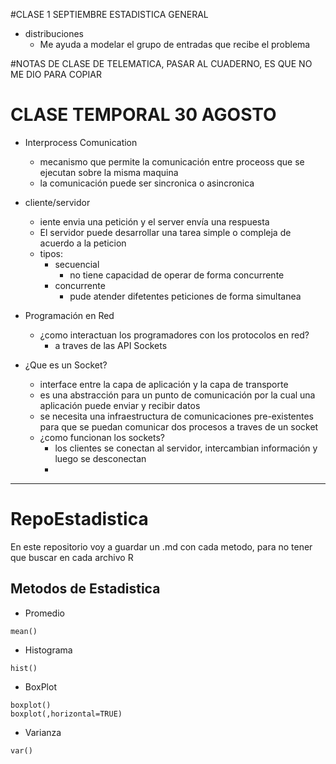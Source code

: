 #CLASE 1 SEPTIEMBRE ESTADISTICA GENERAL
- distribuciones
    - Me ayuda a modelar el grupo de entradas que recibe el problema






#NOTAS DE CLASE DE TELEMATICA, PASAR AL CUADERNO, ES QUE NO ME DIO PARA COPIAR
# CLASE TEMPORAL 30 AGOSTO 
- Interprocess Comunication 
  + mecanismo que permite la comunicación entre proceoss que se ejecutan sobre la misma maquina
  + la comunicación puede ser sincronica o asincronica
- cliente/servidor
  + iente envia una petición y el server envía una respuesta 
  + El servidor puede desarrollar una tarea simple o compleja de acuerdo a la peticion
  + tipos:
     - secuencial
        + no tiene capacidad de operar de forma concurrente 
     - concurrente
        + pude atender difetentes peticiones de forma simultanea
- Programación en Red 
  + ¿como interactuan los programadores con los protocolos en red?
    - a traves de las API Sockets
     
- ¿Que es un Socket?
  + interface entre la capa de aplicación y la capa de transporte
  + es una abstracción para un punto de comunicación por la cual una aplicación puede enviar y recibir datos
  + se necesita una infraestructura de comunicaciones pre-existentes para que se puedan comunicar dos procesos a traves de un socket
  + ¿como funcionan los sockets?
    - los clientes se conectan al servidor, intercambian información y luego se desconectan 
    -
--------------  
# RepoEstadistica
En este repositorio voy a guardar un .md con cada metodo, para no tener que buscar en cada archivo R

## Metodos de Estadistica
- Promedio 
~~~
mean()
~~~
- Histograma
~~~
hist()
~~~
- BoxPlot
~~~
boxplot()
boxplot(,horizontal=TRUE)
~~~
- Varianza
~~~
var()
~~~
